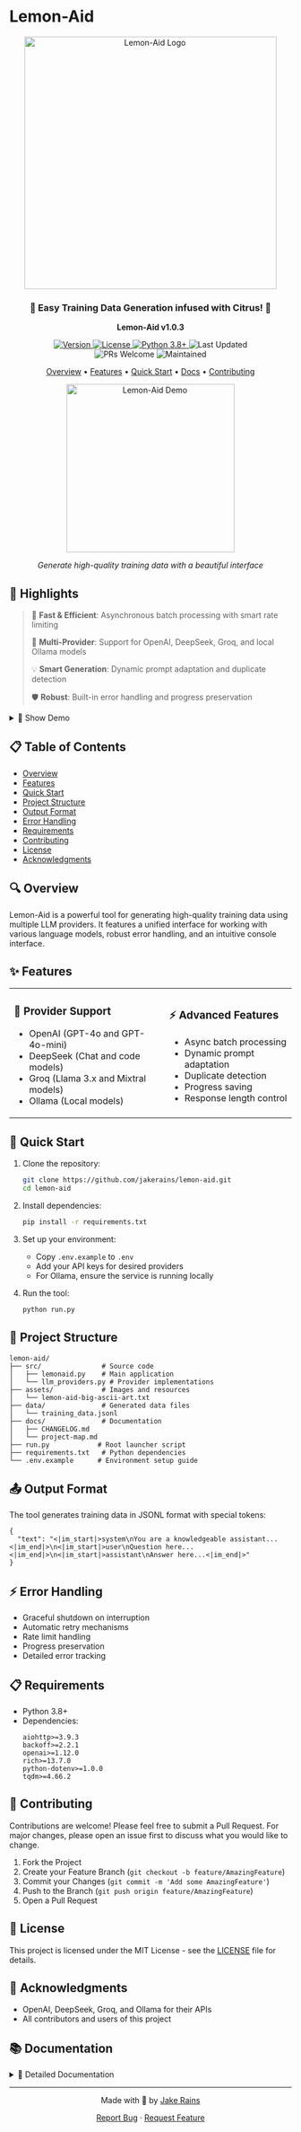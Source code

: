 # Lemon-Aid

<div align="center">
  <img src="assets/lemonaidlogo.png" alt="Lemon-Aid Logo" width="450"/>
  
  <h3>🍋 Easy Training Data Generation infused with Citrus! 🍋</h3>
  
  <p><strong>Lemon-Aid v1.0.3</strong></p>

  <p>
    <a href="https://github.com/jakerains/lemon-aid/releases/latest">
      <img alt="Version" src="https://img.shields.io/badge/version-1.0.3-brightgreen.svg"/>
    </a>
    <a href="LICENSE">
      <img alt="License" src="https://img.shields.io/badge/license-MIT-blue.svg"/>
    </a>
    <a href="requirements.txt">
      <img alt="Python 3.8+" src="https://img.shields.io/badge/python-3.8+-blue.svg"/>
    </a>
    <img alt="Last Updated" src="https://img.shields.io/badge/Last%20Updated-March%202024-green"/>
    <br/>
    <img alt="PRs Welcome" src="https://img.shields.io/badge/PRs-welcome-brightgreen.svg"/>
    <img alt="Maintained" src="https://img.shields.io/badge/Maintained%3F-yes-green.svg"/>
  </p>

  <p>
    <a href="#overview">Overview</a> •
    <a href="#features">Features</a> •
    <a href="#quick-start">Quick Start</a> •
    <a href="#documentation">Docs</a> •
    <a href="#contributing">Contributing</a>
  </p>
</div>

<div align="center">
  <img src="assets/screengrab.png" alt="Lemon-Aid Demo" width="300"/>
  <p><em>Generate high-quality training data with a beautiful interface</em></p>
</div>

## 🌟 Highlights

> 🚀 **Fast & Efficient**: Asynchronous batch processing with smart rate limiting
>
> 🎯 **Multi-Provider**: Support for OpenAI, DeepSeek, Groq, and local Ollama models
>
> 💡 **Smart Generation**: Dynamic prompt adaptation and duplicate detection
>
> 🛡️ **Robust**: Built-in error handling and progress preservation

<details>
<summary>🎥 Show Demo</summary>
<br>

![Demo Animation](assets/demo.gif)

<img src="assets/menu.png" alt="Menu Screenshot" width="300"/>

</details>

## 📋 Table of Contents

- [Overview](#overview)
- [Features](#features)
- [Quick Start](#quick-start)
- [Project Structure](#project-structure)
- [Output Format](#output-format)
- [Error Handling](#error-handling)
- [Requirements](#requirements)
- [Contributing](#-contributing)
- [License](#license)
- [Acknowledgments](#-acknowledgments)

## 🔍 Overview

Lemon-Aid is a powerful tool for generating high-quality training data using multiple LLM providers. It features a unified interface for working with various language models, robust error handling, and an intuitive console interface.

## ✨ Features

<table>
<tr>
<td>

### 🔌 Provider Support

- OpenAI (GPT-4o and GPT-4o-mini)
- DeepSeek (Chat and code models)
- Groq (Llama 3.x and Mixtral models)
- Ollama (Local models)

</td>
<td>

### ⚡ Advanced Features

- Async batch processing
- Dynamic prompt adaptation
- Duplicate detection
- Progress saving
- Response length control

</td>
</tr>
</table>

## 🚀 Quick Start

1. Clone the repository:
   ```bash
   git clone https://github.com/jakerains/lemon-aid.git
   cd lemon-aid
   ```

2. Install dependencies:
   ```bash
   pip install -r requirements.txt
   ```

3. Set up your environment:
   - Copy `.env.example` to `.env`
   - Add your API keys for desired providers
   - For Ollama, ensure the service is running locally

4. Run the tool:
   ```bash
   python run.py
   ```

## 📁 Project Structure

```plaintext
lemon-aid/
├── src/               # Source code
│   ├── lemonaid.py    # Main application
│   └── llm_providers.py # Provider implementations
├── assets/            # Images and resources
│   └── lemon-aid-big-ascii-art.txt
├── data/              # Generated data files
│   └── training_data.jsonl
├── docs/              # Documentation
│   ├── CHANGELOG.md
│   └── project-map.md
├── run.py            # Root launcher script
├── requirements.txt   # Python dependencies
└── .env.example      # Environment setup guide
```

## 📤 Output Format

The tool generates training data in JSONL format with special tokens:

```jsonc
{
  "text": "<|im_start|>system\nYou are a knowledgeable assistant...<|im_end|>\n<|im_start|>user\nQuestion here...<|im_end|>\n<|im_start|>assistant\nAnswer here...<|im_end|>"
}
```

## ⚡ Error Handling

- Graceful shutdown on interruption
- Automatic retry mechanisms
- Rate limit handling
- Progress preservation
- Detailed error tracking

## 📋 Requirements

- Python 3.8+
- Dependencies:
  ```plaintext
  aiohttp>=3.9.3
  backoff>=2.2.1
  openai>=1.12.0
  rich>=13.7.0
  python-dotenv>=1.0.0
  tqdm>=4.66.2
  ```

## 🤝 Contributing

Contributions are welcome! Please feel free to submit a Pull Request. For major changes, please open an issue first to discuss what you would like to change.

1. Fork the Project
2. Create your Feature Branch (`git checkout -b feature/AmazingFeature`)
3. Commit your Changes (`git commit -m 'Add some AmazingFeature'`)
4. Push to the Branch (`git push origin feature/AmazingFeature`)
5. Open a Pull Request

## 📄 License

This project is licensed under the MIT License - see the [LICENSE](LICENSE) file for details.

## 🙏 Acknowledgments

- OpenAI, DeepSeek, Groq, and Ollama for their APIs
- All contributors and users of this project 

## 📚 Documentation

<details>
<summary>📖 Detailed Documentation</summary>

- [Full Documentation](docs/README.md)
- [Changelog](docs/CHANGELOG.md)
- [Project Map](docs/project-map.md)
- [Contributing Guidelines](CONTRIBUTING.md)

</details>

---

<div align="center">
  <p>Made with 🍋 by <a href="https://github.com/jakerains">Jake Rains</a></p>
  <p>
    <a href="https://github.com/jakerains/lemon-aid/issues">Report Bug</a>
    ·
    <a href="https://github.com/jakerains/lemon-aid/issues">Request Feature</a>
  </p>
</div> 